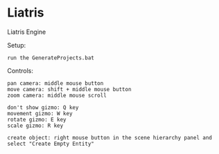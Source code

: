 # Liatris
Liatris Engine

Setup: 

	run the GenerateProjects.bat

Controls:

	pan camera: middle mouse button
	move camera: shift + middle mouse button
	zoom camera: middle mouse scroll
	
	don't show gizmo: Q key
	movement gizmo: W key
	rotate gizmo: E key
	scale gizmo: R key
	
	create object: right mouse button in the scene hierarchy panel and select "Create Empty Entity"
